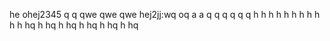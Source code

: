he
ohej2345
q
q
qwe
qwe
qwe
hej2jj:wq
oq
a
a
q
q
q
q
q
q
h
h
h
h
h
h
h
h
h
h
h
hq
h
hq
h
hq
h
hq
h
hq
h
hq
